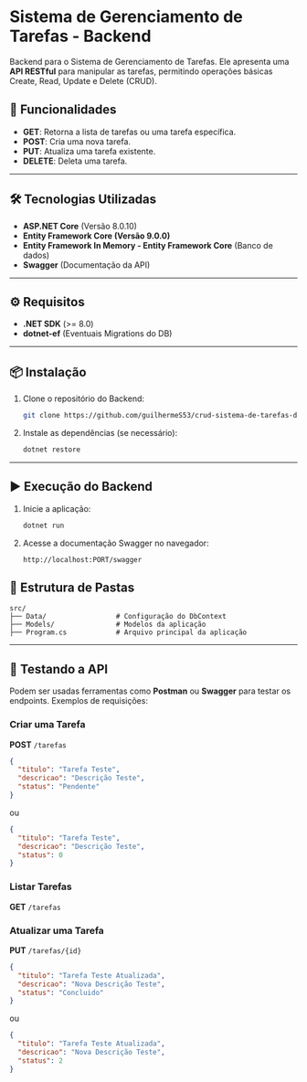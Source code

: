 # Sistema de Gerenciamento de Tarefas - Backend

Backend para o Sistema de Gerenciamento de Tarefas. 
Ele apresenta uma **API RESTful** para manipular as tarefas, permitindo operações básicas Create, Read, Update e Delete (CRUD).

## 🚀 Funcionalidades
- **GET**: Retorna a lista de tarefas ou uma tarefa específica.
- **POST**: Cria uma nova tarefa.
- **PUT**: Atualiza uma tarefa existente.
- **DELETE**: Deleta uma tarefa.

---

## 🛠️ Tecnologias Utilizadas
- **ASP.NET Core** (Versão 8.0.10)
- **Entity Framework Core (Versão 9.0.0)**
- **Entity Framework In Memory - Entity Framework Core** (Banco de dados)
- **Swagger** (Documentação da API)

---

## ⚙️ Requisitos
- **.NET SDK** (>= 8.0)
- **dotnet-ef** (Eventuais Migrations do DB)

---

## 📦 Instalação

1. Clone o repositório do Backend:
   ```bash
   git clone https://github.com/guilhermeS53/crud-sistema-de-tarefas-dl.git
   ```

2. Instale as dependências (se necessário):
   ```bash
   dotnet restore
   ```

---

## ▶️ Execução do Backend

1. Inicie a aplicação:
   ```bash
   dotnet run
   ```

3. Acesse a documentação Swagger no navegador:
   ```
   http://localhost:PORT/swagger
   ```

## 📂 Estrutura de Pastas

```
src/
├── Data/                 # Configuração do DbContext
├── Models/               # Modelos da aplicação
├── Program.cs            # Arquivo principal da aplicação
```

---

## 🔧 Testando a API

Podem ser usadas ferramentas como **Postman** ou **Swagger** para testar os endpoints. Exemplos de requisições:

### Criar uma Tarefa
**POST** `/tarefas`
```json
{
  "titulo": "Tarefa Teste",
  "descricao": "Descrição Teste",
  "status": "Pendente"
}
```
ou
```json
{
  "titulo": "Tarefa Teste",
  "descricao": "Descrição Teste",
  "status": 0
}
```

### Listar Tarefas
**GET** `/tarefas`

### Atualizar uma Tarefa
**PUT** `/tarefas/{id}`
```json
{
  "titulo": "Tarefa Teste Atualizada",
  "descricao": "Nova Descrição Teste",
  "status": "Concluido"
}
```
ou
```json
{
  "titulo": "Tarefa Teste Atualizada",
  "descricao": "Nova Descrição Teste",
  "status": 2
}
```
